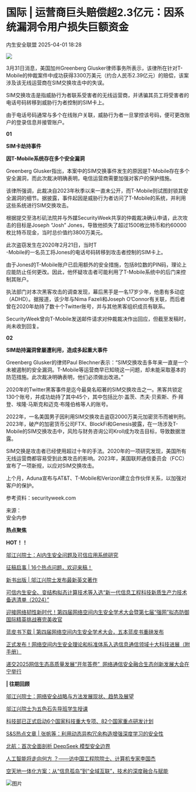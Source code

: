 #  国际 | 运营商巨头赔偿超2.3亿元：因系统漏洞令用户损失巨额资金   
 内生安全联盟   2025-04-01 18:28  
  
![](https://mmbiz.qpic.cn/mmbiz_gif/jRRfTC292pVTHhuF0IicBW3qBF7jasCFPdBFiaafEHqKc4Kwlm2RlibHXxFcPdN0mflzzJ9nnKUQsDmuLk2ibdgjlw/640?wx_fmt=gif&from=appmsg "")  
  
  
3月31日消息，美国加州Greenberg Glusker律师事务所表示，该律所在针对T-Mobile的仲裁案件中成功获得3300万美元（约合人民币2.39亿元）的赔偿，该案涉及该无线运营商在SIM交换攻击中的失误。  
  
  
SIM交换攻击是指威胁行为者联系受害者的无线运营商，并诱骗其员工将受害者的电话号码转移到威胁行为者控制的SIM卡上。  
  
  
由于电话号码通常与多个在线账户关联，威胁行为者一旦掌控该号码，便可更改账户的登录信息并接管账户。  
  
**01**  
  
**SIM卡劫持事件**  
  
**因T-Mobile系统存在多个安全漏洞**  
  
  
Greenberg Glusker指出，本案中的SIM交换事件发生的原因是T-Mobile存在多个安全漏洞，而此次裁决明确表明，电信运营商需要加强对客户的保护措施。  
  
  
该律所强调，此裁决自2023年秋季以来一直未公开，而T-Mobile则试图封锁其安全漏洞的细节。据披露，事件起因是威胁行为者访问了T-Mobile的系统，并利用这些系统进行SIM交换攻击。  
  
  
根据提交至洛杉矶法院并与外媒SecurityWeek共享的仲裁裁决确认申请，此次攻击的目标是Joseph “Josh” Jones，导致他损失了超过1500枚比特币和约60000枚比特币现金，当时总价值约3800万美元。  
  
  
此次盗窃发生在2020年2月21日，当时T  
-Mobile的一名员工将Jones的电话号码转移到攻击者控制的SIM卡上。  
  
  
由于Jones的T-Mobile账户已启用额外的安全措施，包括8位数的PIN码，理论上应能防止任何更改。因此，他怀疑攻击者可能利用了T-Mobile系统中的后门来控制其账户。  
  
  
执法部门对本次黑客攻击的调查发现，幕后黑手是一名17岁少年，他患有多动症（ADHD）。据报道，该少年与Nima Fazeli和Joseph O’Connor有关联，而后者曾在2020年劫持了数十个Twitter账号，并与其他黑客组织成员有联系。  
  
  
SecurityWeek曾向T-Mobile发送邮件请求对仲裁裁决作出回应，但截至发稿时，尚未收到回复。  
  
  
**02**  
  
**SIM劫持漏洞曾屡遭利用，造成多起重大事件**  
  
  
Greenberg Glusker的律师Paul Blechner表示：“SIM交换攻击多年来一直是一个未被遏制的安全漏洞。T-Mobile等运营商早已知晓这一问题，却未能采取基本的防范措施。此次裁决明确表明，他们必须做出改进。”  
  
  
2020年的Twitter黑客事件是迄今最臭名昭著的SIM交换攻击之一。黑客共锁定130个账号，并成功劫持了其中45个，其中包括比尔·盖茨、杰夫·贝索斯、乔·拜登、埃隆·马斯克和迈克·布隆伯格等人的账号。  
  
  
2022年，一名美国男子因利用SIM交换攻击盗窃2000万美元加密货币而被判刑。2023年，破产的加密货币公司FTX、BlockFi和Genesis披露，在一场涉及T-Mobile的SIM交换攻击中，风险与财务咨询公司Kroll成为攻击目标，导致数据泄露。  
  
  
SIM交换是攻击者已经使用超过十年的手法。2020年的一项研究发现，美国所有无线运营商都容易受到此类攻击的影响。2023年，美国联邦通信委员会（FCC）宣布了一项新规，以应对SIM交换攻击。  
  
  
上个月，Aduna宣布与AT&T、T-Mobile和Verizon建立合作伙伴关系，以加强对客户的保护。  
  
  
参考资料：securityweek.com  
  
来源：  
安全内参  
  
  
  
  
**热点聚焦**  
  
**HOT！！**  
  
[邬江兴院士：AI内生安全问题及可信应用系统研究](https://mp.weixin.qq.com/s?__biz=Mzg4MDU0NTQ4Mw==&mid=2247524079&idx=1&sn=f4e4c0da54b241108c7940047ee1be77&scene=21#wechat_redirect)  
  
  
[征稿启事 | 16个热点问题，欢迎来稿！](https://mp.weixin.qq.com/s?__biz=Mzg4MDU0NTQ4Mw==&mid=2247521812&idx=1&sn=df8ac4f4f7071445227e454703cf3eac&scene=21#wechat_redirect)  
  
  
[新书出版 | 邬江兴院士发布最新英文著作](https://mp.weixin.qq.com/s?__biz=Mzg4MDU0NTQ4Mw==&mid=2247525711&idx=1&sn=7c47de2a92853e19af33b0c0ff76063e&scene=21#wechat_redirect)  
  
  
[可信内生安全、变结构拟态计算技术等入选“新一代信息工程科技新质生产力技术备选清单（2024）”](https://mp.weixin.qq.com/s?__biz=Mzg4MDU0NTQ4Mw==&mid=2247524134&idx=1&sn=e8f83445d7ea448a8ea38a06e228f77c&scene=21#wechat_redirect)  
  
  
[迎接网络韧性新时代！第四届网络空间内生安全学术大会暨第七届“强网”拟态防御国际精英挑战赛完美收官](https://mp.weixin.qq.com/s?__biz=Mzg4MDU0NTQ4Mw==&mid=2247526985&idx=1&sn=81b95034268acaa9057943a40662bd66&scene=21#wechat_redirect)  
  
  
[蓝皮书下载 | 第四届网络空间内生安全学术大会，五本蓝皮书重磅发布](https://mp.weixin.qq.com/s?__biz=Mzg4MDU0NTQ4Mw==&mid=2247527109&idx=1&sn=0ad926a59699c72d2014e3824525bc94&scene=21#wechat_redirect)  
  
  
[正式发布！网络空间内生安全理论和标准体系入选信息通信领域十大科技进展（附手册）](https://mp.weixin.qq.com/s?__biz=Mzg4MDU0NTQ4Mw==&mid=2247527344&idx=1&sn=b9f70ff5f052f6866645a8bc506f43bd&scene=21#wechat_redirect)  
  
  
[递交2025网信生态高质量发展“开年答卷”  网络通信安全融合生态创新发展大会在宁举行](https://mp.weixin.qq.com/s?__biz=Mzg4MDU0NTQ4Mw==&mid=2247528656&idx=1&sn=28c73aa522cb86038989efae1f2c8ee2&scene=21#wechat_redirect)  
  
  
  
**| 往期回顾**  
  
[邬江兴院士：网络安全战略与方法发展现状、趋势及展望](https://mp.weixin.qq.com/s?__biz=Mzg4MDU0NTQ4Mw==&mid=2247529962&idx=1&sn=3bc6a46b3f05d39000ef894c3328b527&scene=21#wechat_redirect)  
  
  
[邬江兴院士为五色石先导班学生授课](https://mp.weixin.qq.com/s?__biz=Mzg4MDU0NTQ4Mw==&mid=2247530005&idx=1&sn=ae066476dfc29be0b0d528a64e6b6679&scene=21#wechat_redirect)  
  
  
[科技部已正式启动6个国家科技重大专项、82个国家重点研发计划](https://mp.weixin.qq.com/s?__biz=Mzg4MDU0NTQ4Mw==&mid=2247530034&idx=1&sn=9c2233cf9b8661b6a95203dfd8da9c83&scene=21#wechat_redirect)  
  
  
[S&S热点文章 | 张帆等：利用动态异构冗余构造增强深度学习的安全性](https://mp.weixin.qq.com/s?__biz=Mzg4MDU0NTQ4Mw==&mid=2247530062&idx=1&sn=8671d8fa9ff316e951cedf98be43d541&scene=21#wechat_redirect)  
  
  
[北航：首次全面剖析 DeepSeek 模型安全边界](https://mp.weixin.qq.com/s?__biz=Mzg4MDU0NTQ4Mw==&mid=2247530121&idx=1&sn=84ebf2a16bee4deca1a2ca5c291269f6&scene=21#wechat_redirect)  
  
  
[人工智能将走向何方 ？——访中国工程院院士、计算机专家李国杰](https://mp.weixin.qq.com/s?__biz=Mzg4MDU0NTQ4Mw==&mid=2247530122&idx=1&sn=f9cd1fb721523438893a80589010b038&scene=21#wechat_redirect)  
  
  
[空天地一体化方案：从“信息孤岛”到“全域互联”，技术的深度融合与赋能](https://mp.weixin.qq.com/s?__biz=Mzg4MDU0NTQ4Mw==&mid=2247530142&idx=1&sn=28ae8d6bf5ff40e14efc0d5d1b919aa0&scene=21#wechat_redirect)  
  
  
![图片](https://mmbiz.qpic.cn/mmbiz_gif/jRRfTC292pXGqHBACsK1cVtpyTB5F8VFsEY3paWnfS3dichupP4OknoSrNN3c6YviaDsLwKnfHwj1OibB7lWFvbibQ/640?wx_fmt=gif&wxfrom=5&wx_lazy=1&tp=webp "")  
  
  
